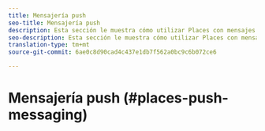 ```yaml
---
title: Mensajería push
seo-title: Mensajería push
description: Esta sección le muestra cómo utilizar Places con mensajes push.
seo-description: Esta sección le muestra cómo utilizar Places con mensajes push.
translation-type: tm+mt
source-git-commit: 6ae0c8d90cad4c437e1db7f562a0bc9c6b072ce6

---
```



# Mensajería push (#places-push-messaging)
